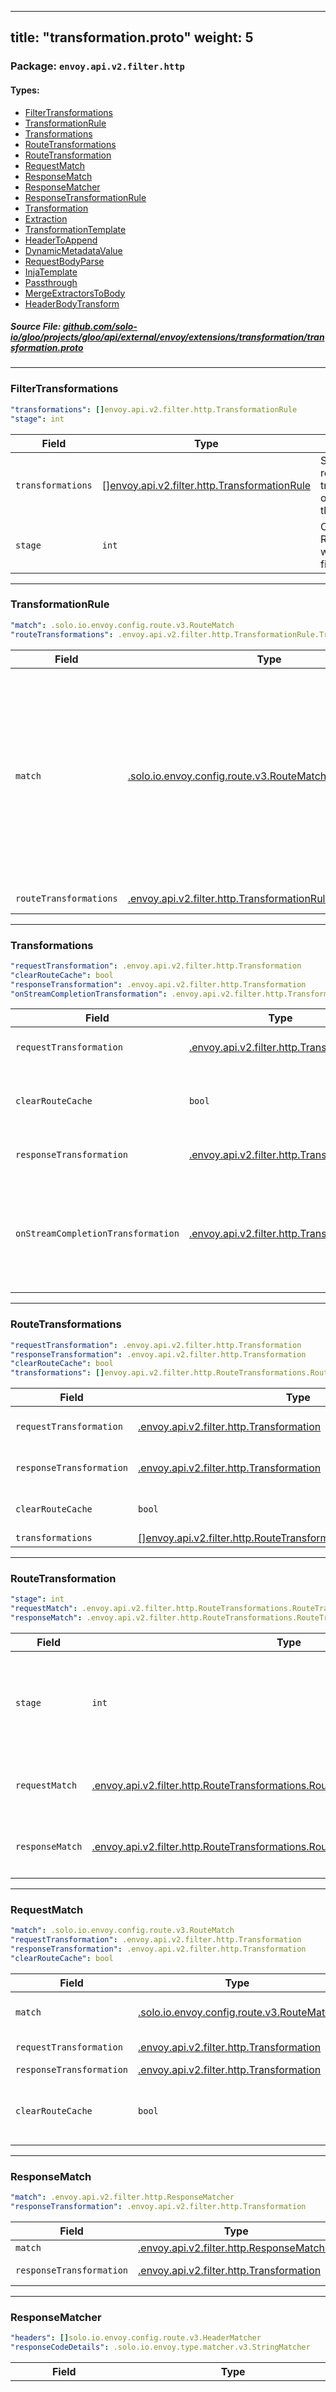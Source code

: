 
---
title: "transformation.proto"
weight: 5
---

<!-- Code generated by solo-kit. DO NOT EDIT. -->


### Package: `envoy.api.v2.filter.http` 
#### Types:


- [FilterTransformations](#filtertransformations)
- [TransformationRule](#transformationrule)
- [Transformations](#transformations)
- [RouteTransformations](#routetransformations)
- [RouteTransformation](#routetransformation)
- [RequestMatch](#requestmatch)
- [ResponseMatch](#responsematch)
- [ResponseMatcher](#responsematcher)
- [ResponseTransformationRule](#responsetransformationrule)
- [Transformation](#transformation)
- [Extraction](#extraction)
- [TransformationTemplate](#transformationtemplate)
- [HeaderToAppend](#headertoappend)
- [DynamicMetadataValue](#dynamicmetadatavalue)
- [RequestBodyParse](#requestbodyparse)
- [InjaTemplate](#injatemplate)
- [Passthrough](#passthrough)
- [MergeExtractorsToBody](#mergeextractorstobody)
- [HeaderBodyTransform](#headerbodytransform)
  



##### Source File: [github.com/solo-io/gloo/projects/gloo/api/external/envoy/extensions/transformation/transformation.proto](https://github.com/solo-io/gloo/blob/master/projects/gloo/api/external/envoy/extensions/transformation/transformation.proto)





---
### FilterTransformations



```yaml
"transformations": []envoy.api.v2.filter.http.TransformationRule
"stage": int

```

| Field | Type | Description |
| ----- | ---- | ----------- | 
| `transformations` | [[]envoy.api.v2.filter.http.TransformationRule](../transformation.proto.sk/#transformationrule) | Specifies transformations based on the route matches. The first matched transformation will be applied. If there are overlapped match conditions, please put the most specific match first. |
| `stage` | `int` | Only RouteTransformations.RouteTransformation with matching stage will be used with this filter. |




---
### TransformationRule



```yaml
"match": .solo.io.envoy.config.route.v3.RouteMatch
"routeTransformations": .envoy.api.v2.filter.http.TransformationRule.Transformations

```

| Field | Type | Description |
| ----- | ---- | ----------- | 
| `match` | [.solo.io.envoy.config.route.v3.RouteMatch](../../../config/route/v3/route_components.proto.sk/#routematch) | The route matching parameter. Only when the match is satisfied, the "requires" field will apply. For example: following match will match all requests. .. code-block:: yaml match: prefix: /. |
| `routeTransformations` | [.envoy.api.v2.filter.http.TransformationRule.Transformations](../transformation.proto.sk/#transformations) | transformation to perform. |




---
### Transformations



```yaml
"requestTransformation": .envoy.api.v2.filter.http.Transformation
"clearRouteCache": bool
"responseTransformation": .envoy.api.v2.filter.http.Transformation
"onStreamCompletionTransformation": .envoy.api.v2.filter.http.Transformation

```

| Field | Type | Description |
| ----- | ---- | ----------- | 
| `requestTransformation` | [.envoy.api.v2.filter.http.Transformation](../transformation.proto.sk/#transformation) | Apply a transformation to requests. |
| `clearRouteCache` | `bool` | Clear the route cache if the request transformation was applied. |
| `responseTransformation` | [.envoy.api.v2.filter.http.Transformation](../transformation.proto.sk/#transformation) | Apply a transformation to responses. |
| `onStreamCompletionTransformation` | [.envoy.api.v2.filter.http.Transformation](../transformation.proto.sk/#transformation) | Apply a transformation in the onStreamComplete callback (for modifying headers and dynamic metadata for access logs). |




---
### RouteTransformations



```yaml
"requestTransformation": .envoy.api.v2.filter.http.Transformation
"responseTransformation": .envoy.api.v2.filter.http.Transformation
"clearRouteCache": bool
"transformations": []envoy.api.v2.filter.http.RouteTransformations.RouteTransformation

```

| Field | Type | Description |
| ----- | ---- | ----------- | 
| `requestTransformation` | [.envoy.api.v2.filter.http.Transformation](../transformation.proto.sk/#transformation) | deprecated. Use transformations[].request_match.request_transformation instead. |
| `responseTransformation` | [.envoy.api.v2.filter.http.Transformation](../transformation.proto.sk/#transformation) | deprecated. Use transformations[].request_match.response_transformation instead. |
| `clearRouteCache` | `bool` | deprecated. Use transformations[].request_match.clear_route_cache instead. |
| `transformations` | [[]envoy.api.v2.filter.http.RouteTransformations.RouteTransformation](../transformation.proto.sk/#routetransformation) |  |




---
### RouteTransformation



```yaml
"stage": int
"requestMatch": .envoy.api.v2.filter.http.RouteTransformations.RouteTransformation.RequestMatch
"responseMatch": .envoy.api.v2.filter.http.RouteTransformations.RouteTransformation.ResponseMatch

```

| Field | Type | Description |
| ----- | ---- | ----------- | 
| `stage` | `int` | Stage number. This transformation will only be processed by filters with the same stage number. |
| `requestMatch` | [.envoy.api.v2.filter.http.RouteTransformations.RouteTransformation.RequestMatch](../transformation.proto.sk/#requestmatch) |  Only one of `requestMatch` or `responseMatch` can be set. |
| `responseMatch` | [.envoy.api.v2.filter.http.RouteTransformations.RouteTransformation.ResponseMatch](../transformation.proto.sk/#responsematch) |  Only one of `responseMatch` or `requestMatch` can be set. |




---
### RequestMatch



```yaml
"match": .solo.io.envoy.config.route.v3.RouteMatch
"requestTransformation": .envoy.api.v2.filter.http.Transformation
"responseTransformation": .envoy.api.v2.filter.http.Transformation
"clearRouteCache": bool

```

| Field | Type | Description |
| ----- | ---- | ----------- | 
| `match` | [.solo.io.envoy.config.route.v3.RouteMatch](../../../config/route/v3/route_components.proto.sk/#routematch) | if no match is specified, will match all. |
| `requestTransformation` | [.envoy.api.v2.filter.http.Transformation](../transformation.proto.sk/#transformation) | transformation to perform. |
| `responseTransformation` | [.envoy.api.v2.filter.http.Transformation](../transformation.proto.sk/#transformation) |  |
| `clearRouteCache` | `bool` | clear the route cache if the request transformation was applied. |




---
### ResponseMatch



```yaml
"match": .envoy.api.v2.filter.http.ResponseMatcher
"responseTransformation": .envoy.api.v2.filter.http.Transformation

```

| Field | Type | Description |
| ----- | ---- | ----------- | 
| `match` | [.envoy.api.v2.filter.http.ResponseMatcher](../transformation.proto.sk/#responsematcher) |  |
| `responseTransformation` | [.envoy.api.v2.filter.http.Transformation](../transformation.proto.sk/#transformation) | transformation to perform. |




---
### ResponseMatcher



```yaml
"headers": []solo.io.envoy.config.route.v3.HeaderMatcher
"responseCodeDetails": .solo.io.envoy.type.matcher.v3.StringMatcher

```

| Field | Type | Description |
| ----- | ---- | ----------- | 
| `headers` | [[]solo.io.envoy.config.route.v3.HeaderMatcher](../../../config/route/v3/route_components.proto.sk/#headermatcher) | Specifies a set of headers that the route should match on. The router will check the response headers against all the specified headers in the route config. A match will happen if all the headers in the route are present in the request with the same values (or based on presence if the value field is not in the config). |
| `responseCodeDetails` | [.solo.io.envoy.type.matcher.v3.StringMatcher](../../../type/matcher/v3/string.proto.sk/#stringmatcher) | Only match responses with non empty response code details (this usually implies a local reply). |




---
### ResponseTransformationRule



```yaml
"match": .envoy.api.v2.filter.http.ResponseMatcher
"responseTransformation": .envoy.api.v2.filter.http.Transformation

```

| Field | Type | Description |
| ----- | ---- | ----------- | 
| `match` | [.envoy.api.v2.filter.http.ResponseMatcher](../transformation.proto.sk/#responsematcher) |  |
| `responseTransformation` | [.envoy.api.v2.filter.http.Transformation](../transformation.proto.sk/#transformation) | transformation to perform. |




---
### Transformation

 
This message defines a transformation.

```yaml
"transformationTemplate": .envoy.api.v2.filter.http.TransformationTemplate
"headerBodyTransform": .envoy.api.v2.filter.http.HeaderBodyTransform

```

| Field | Type | Description |
| ----- | ---- | ----------- | 
| `transformationTemplate` | [.envoy.api.v2.filter.http.TransformationTemplate](../transformation.proto.sk/#transformationtemplate) | Apply transformation templates. Only one of `transformationTemplate` or `headerBodyTransform` can be set. |
| `headerBodyTransform` | [.envoy.api.v2.filter.http.HeaderBodyTransform](../transformation.proto.sk/#headerbodytransform) | This type of transformation will make all the headers available in the response body. The resulting JSON body will consist of two attributes: 'headers', containing the headers, and 'body', containing the original body. Only one of `headerBodyTransform` or `transformationTemplate` can be set. |




---
### Extraction

 
Extractions can be used to extract information from the request/response.
The extracted information can then be referenced in template fields.

```yaml
"header": string
"body": .google.protobuf.Empty
"regex": string
"subgroup": int

```

| Field | Type | Description |
| ----- | ---- | ----------- | 
| `header` | `string` | Extract information from headers. Only one of `header` or `body` can be set. |
| `body` | [.google.protobuf.Empty](https://developers.google.com/protocol-buffers/docs/reference/csharp/class/google/protobuf/well-known-types/empty) | Extract information from the request/response body. Only one of `body` or `header` can be set. |
| `regex` | `string` | Only strings matching this regular expression will be part of the extraction. The most simple value for this field is '.*', which matches the whole source. The field is required. If extraction fails the result is an empty value. |
| `subgroup` | `int` | If your regex contains capturing groups, use this field to determine which group should be selected. |




---
### TransformationTemplate

 
Defines a transformation template.

```yaml
"advancedTemplates": bool
"extractors": map<string, .envoy.api.v2.filter.http.Extraction>
"headers": map<string, .envoy.api.v2.filter.http.InjaTemplate>
"headersToAppend": []envoy.api.v2.filter.http.TransformationTemplate.HeaderToAppend
"body": .envoy.api.v2.filter.http.InjaTemplate
"passthrough": .envoy.api.v2.filter.http.Passthrough
"mergeExtractorsToBody": .envoy.api.v2.filter.http.MergeExtractorsToBody
"parseBodyBehavior": .envoy.api.v2.filter.http.TransformationTemplate.RequestBodyParse
"ignoreErrorOnParse": bool
"dynamicMetadataValues": []envoy.api.v2.filter.http.TransformationTemplate.DynamicMetadataValue

```

| Field | Type | Description |
| ----- | ---- | ----------- | 
| `advancedTemplates` | `bool` | If set to true, use JSON pointer notation (e.g. "time/start") instead of dot notation (e.g. "time.start") to access JSON elements. Defaults to false. Please note that, if set to 'true', you will need to use the `extraction` function to access extractors in the template (e.g. '{{ extraction("my_extractor") }}'); if the default value of 'false' is used, extractors will simply be available by their name (e.g. '{{ my_extractor }}'). |
| `extractors` | `map<string, .envoy.api.v2.filter.http.Extraction>` | Use this attribute to extract information from the request. It consists of a map of strings to extractors. The extractor will defines which information will be extracted, while the string key will provide the extractor with a name. You can reference extractors by their name in templates, e.g. "{{ my-extractor }}" will render to the value of the "my-extractor" extractor. |
| `headers` | `map<string, .envoy.api.v2.filter.http.InjaTemplate>` | Use this attribute to transform request/response headers. It consists of a map of strings to templates. The string key determines the name of the resulting header, the rendered template will determine the value. Any existing headers with the same header name will be replaced by the transformed header. If a header name is included in `headers` and `headers_to_append`, it will first be replaced the template in `headers`, then additional header values will be appended by the templates defined in `headers_to_append`. For example, the following header transformation configuration: ```yaml headers: x-header-one: {"text": "first {{inja}} template"} x-header-one: {"text": "second {{inja}} template"} headersToAppend: - key: x-header-one value: {"text": "first appended {{inja}} template"} - key: x-header-one value: {"text": "second appended {{inja}} template"} ``` will result in the following headers on the HTTP message: ``` x-header-one: first inja template x-header-one: first appended inja template x-header-one: second appended inja template ```. |
| `headersToAppend` | [[]envoy.api.v2.filter.http.TransformationTemplate.HeaderToAppend](../transformation.proto.sk/#headertoappend) | Use this attribute to transform request/response headers. It consists of an array of string/template objects. Use this attribute to define multiple templates for a single header. Header template(s) defined here will be appended to any existing headers with the same header name, not replace existing ones. See `headers` documentation to see an example of usage. |
| `body` | [.envoy.api.v2.filter.http.InjaTemplate](../transformation.proto.sk/#injatemplate) | Apply a template to the body. Only one of `body`, or `mergeExtractorsToBody` can be set. |
| `passthrough` | [.envoy.api.v2.filter.http.Passthrough](../transformation.proto.sk/#passthrough) | This will cause the transformation filter not to buffer the body. Use this setting if the response body is large and you don't need to transform nor extract information from it. Only one of `passthrough`, or `mergeExtractorsToBody` can be set. |
| `mergeExtractorsToBody` | [.envoy.api.v2.filter.http.MergeExtractorsToBody](../transformation.proto.sk/#mergeextractorstobody) | Merge all defined extractors to the request/response body. If you want to nest elements inside the body, use dot separator in the extractor name. Only one of `mergeExtractorsToBody`, or `passthrough` can be set. |
| `parseBodyBehavior` | [.envoy.api.v2.filter.http.TransformationTemplate.RequestBodyParse](../transformation.proto.sk/#requestbodyparse) |  |
| `ignoreErrorOnParse` | `bool` | If set to true, Envoy will not throw an exception in case the body parsing fails. |
| `dynamicMetadataValues` | [[]envoy.api.v2.filter.http.TransformationTemplate.DynamicMetadataValue](../transformation.proto.sk/#dynamicmetadatavalue) | Use this field to set Dynamic Metadata. |




---
### HeaderToAppend

 
Defines a header-template pair to be used in `headers_to_append`

```yaml
"key": string
"value": .envoy.api.v2.filter.http.InjaTemplate

```

| Field | Type | Description |
| ----- | ---- | ----------- | 
| `key` | `string` | Header name. |
| `value` | [.envoy.api.v2.filter.http.InjaTemplate](../transformation.proto.sk/#injatemplate) | Apply a template to the header value. |




---
### DynamicMetadataValue

 
Defines an [Envoy Dynamic
Metadata](https://www.envoyproxy.io/docs/envoy/latest/configuration/advanced/well_known_dynamic_metadata)
entry.

```yaml
"metadataNamespace": string
"key": string
"value": .envoy.api.v2.filter.http.InjaTemplate

```

| Field | Type | Description |
| ----- | ---- | ----------- | 
| `metadataNamespace` | `string` | The metadata namespace. Defaults to the filter namespace. |
| `key` | `string` | The metadata key. |
| `value` | [.envoy.api.v2.filter.http.InjaTemplate](../transformation.proto.sk/#injatemplate) | A template that determines the metadata value. |




---
### RequestBodyParse

 
Determines how the body will be parsed.

| Name | Description |
| ----- | ----------- | 
| `ParseAsJson` | Will attempt to parse the request/response body as JSON |
| `DontParse` | The request/response body will be treated as plain text |




---
### InjaTemplate

 
Defines an [Inja template](https://github.com/pantor/inja) that will be
rendered by Gloo. In addition to the core template functions, the Gloo
transformation filter defines the following custom functions:
- header(header_name): returns the value of the header with the given name
- extraction(extractor_name): returns the value of the extractor with the
given name
- env(env_var_name): returns the value of the environment variable with the
given name
- body(): returns the request/response body
- context(): returns the base JSON context (allowing for example to range on
a JSON body that is an array)

```yaml
"text": string

```

| Field | Type | Description |
| ----- | ---- | ----------- | 
| `text` | `string` |  |




---
### Passthrough



```yaml

```

| Field | Type | Description |
| ----- | ---- | ----------- | 




---
### MergeExtractorsToBody



```yaml

```

| Field | Type | Description |
| ----- | ---- | ----------- | 




---
### HeaderBodyTransform



```yaml

```

| Field | Type | Description |
| ----- | ---- | ----------- | 





<!-- Start of HubSpot Embed Code -->
<script type="text/javascript" id="hs-script-loader" async defer src="//js.hs-scripts.com/5130874.js"></script>
<!-- End of HubSpot Embed Code -->
